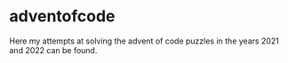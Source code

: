 # adventofcode

Here my attempts at solving the advent of code puzzles in the years 2021 and 2022 can be found.
